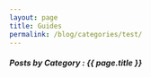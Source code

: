 ```yaml
---
layout: page
title: Guides
permalink: /blog/categories/test/
---
```


<h5> Posts by Category : {{ page.title }} </h5>

<div class="card">

</div>
